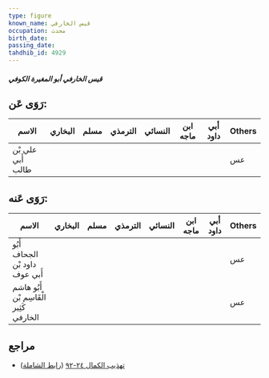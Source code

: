 ```yaml
---
type: figure
known_name: قيس الخارفي
occupation: محدث
birth_date:
passing_date:
tahdhib_id: 4929
---
```

##### قيس الخارفي أبو المغيرة الكوفي

## رَوَى عَن:
| الاسم             | البخاري | مسلم | الترمذي | النسائي | ابن ماجه | أبي داود | Others |
| ----------------- | ------- | ---- | ------- | ------- | -------- | -------- | ------ |
| علي بْن أَبي طالب |         |      |         |         |          |          | عس     |
## رَوَى عَنه:
| الاسم                                   | البخاري | مسلم | الترمذي | النسائي | ابن ماجه | أبي داود | Others |
| --------------------------------------- | ------- | ---- | ------- | ------- | -------- | -------- | ------ |
| أَبُو الجحاف داود بْن أَبي عوف          |         |      |         |         |          |          | عس     |
| أَبُو هاشم الْقَاسِم بْن كَثِير الخارفي |         |      |         |         |          |          | عس     |
## مراجع
- [تهذيب الكمال ٢٤-٩٢](obsidian://open?vault=Tahdhib-al-Kamal&file=Figures/٤٩٢٩-قيس%20الخارفي%20أبو%20المغيرة%20الكوفي) ([رابط الشاملة](https://shamela.ws/book/3722/12604))